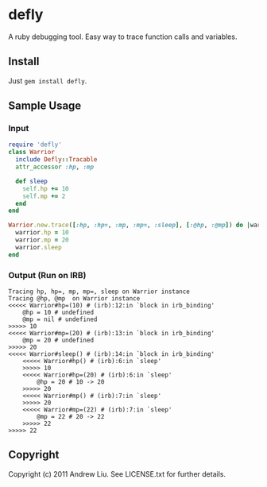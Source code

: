 # defly

A ruby debugging tool.  Easy way to trace function calls and variables.

## Install

Just `gem install defly`.

## Sample Usage

### Input

```ruby
require 'defly'
class Warrior
  include Defly::Tracable
  attr_accessor :hp, :mp

  def sleep
    self.hp += 10
    self.mp += 2
  end
end

Warrior.new.trace([:hp, :hp=, :mp, :mp=, :sleep], [:@hp, :@mp]) do |warrior|
  warrior.hp = 10
  warrior.mp = 20
  warrior.sleep
end
```

### Output (Run on IRB)

    Tracing hp, hp=, mp, mp=, sleep on Warrior instance
    Tracing @hp, @mp  on Warrior instance
    <<<<< Warrior#hp=(10) # (irb):12:in `block in irb_binding'
        @hp = 10 # undefined
        @mp = nil # undefined
    >>>>> 10
    <<<<< Warrior#mp=(20) # (irb):13:in `block in irb_binding'
        @mp = 20 # undefined
    >>>>> 20
    <<<<< Warrior#sleep() # (irb):14:in `block in irb_binding'
        <<<<< Warrior#hp() # (irb):6:in `sleep'
        >>>>> 10
        <<<<< Warrior#hp=(20) # (irb):6:in `sleep'
            @hp = 20 # 10 -> 20
        >>>>> 20
        <<<<< Warrior#mp() # (irb):7:in `sleep'
        >>>>> 20
        <<<<< Warrior#mp=(22) # (irb):7:in `sleep'
            @mp = 22 # 20 -> 22
        >>>>> 22
    >>>>> 22

## Copyright

Copyright (c) 2011 Andrew Liu. See LICENSE.txt for
further details.


